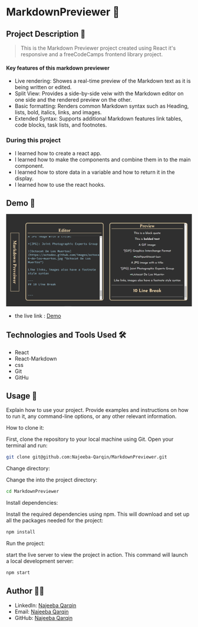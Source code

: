 # MarkdownPreviewer 🚀

## Project Description 📝

> This is the Markdown Previewer project created using React it's responsive and a freeCodeCamps frontend library project.


#### Key features of this markdown previewer

- Live rendering: Showes a real-time preview of the Markdown text as it is being written or edited.
- Split View: Provides a side-by-side veiw with the Markdown editor on one side and the rendered preview on the other.
- Basic formatting: Renders common Markdown syntax such as Heading, lists, bold, italics, links, and images.
- Extended Syntax: Supports additional Markdown features link tables, code blocks, task lists, and footnotes.


### During this project

- I learned how to create a react app.
- I learned how to make the components and combine them in to the main component.
- I learned how to store data in a variable and how to return it in the display.
- I learned how to use the react hooks.


## Demo 📸

![Demo](/src/images/Demo.png)
- the live link : [Demo](https://profound-calfoutis-1fcdca.netlify.app/)


## Technologies and Tools Used 🛠️


- React
- React-Markdown
- css
- Git
- GitHu


## Usage 🎯

Explain how to use your project. Provide examples and instructions on how to run it, any command-line options, or any other relevant information.

How to clone it:

First, clone the repository to your local machine using Git. Open your terminal and run:

```bash
git clone git@github.com:Najeeba-Qarqin/MarkdownPreviewer.git
```

Change directory:

Change the into the project directory:

```bash
cd MarkdownPreviewer
```

Install dependencies:

Install the required dependencies using npm. This will download and set up all the packages needed for the project:

```bash
npm install
```

Run the project:

start the live server to view the project in action. This command will launch a local development server:

```bash
npm start
```



## Author 👩‍💻


- LinkedIn: [Najeeba Qarqin](https://www.linkedin.com/in/najeeba-qarqin-5419502ab?utm_source=share&utm_campaign=share_via&utm_content=profile&utm_medium=android_app)
- Email: [Najeeba Qarqin](najeebaqarqin@gmail.com)
- GitHub: [Najeeba Qarqin](https://github.com/Najeeba-Qarqin)
